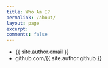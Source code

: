 ```yaml
---
title: Who Am I?
permalink: /about/
layout: page
excerpt: 
comments: false
---
```

- {{ site.author.email }}
- github.com/{{ site.author.github }}
